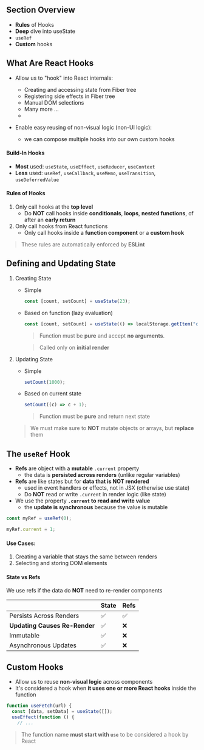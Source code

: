 ## Section Overview

- **Rules** of Hooks
- **Deep** dive into useState
- `useRef`
- **Custom** hooks

## What Are React Hooks

- Allow us to "hook" into React internals:

  - Creating and accessing state from Fiber tree
  - Registering side effects in Fiber tree
  - Manual DOM selections
  - Many more ...
  -

- Enable easy reusing of non-visual logic (non-UI logic):
  - we can compose multiple hooks into our own custom hooks

#### Build-In Hooks

- **Most** used: `useState`, `useEffect`, `useReducer`, `useContext`
- **Less** used: `useRef`, `useCallback`, `useMemo`, `useTransition`, `useDeferredValue`

#### Rules of Hooks

1. Only call hooks at the **top level**
   - Do **NOT** call hooks inside **conditionals**, **loops**, **nested functions**, of after an **early return**
2. Only call hooks from React functions
   - Only call hooks inside a **function component** or a **custom hook**

> These rules are automatically enforced by **ESLint**

## Defining and Updating State

1. Creating State

   - Simple
     ```javascript
     const [count, setCount] = useState(23);
     ```
   - Based on function (lazy evaluation)

     ```javascript
     const [count, setCount] = useState(() => localStorage.getItem("count"));
     ```

     > Function must be **pure** and accept **no arguments**.

     > Called only on **initial render**

2. Updating State

   - Simple

     ```javascript
     setCount(1000);
     ```

   - Based on current state

     ```javascript
     setCount((c) => c + 1);
     ```

     > Function must be **pure** and return next state

   > We must make sure to **NOT** mutate objects or arrays, but **replace** them

## The `useRef` Hook

- **Refs** are object with a **mutable** `.current` property
  - the data is **persisted across renders** (unlike regular variables)
- **Refs** are like states but for **data that is NOT rendered**
  - used in event handlers or effects, not in JSX (otherwise use state)
  - Do **NOT** read or write `.current` in render logic (like state)
- We use the property **`.current` to read and write value**
  - the **update is synchronous** because the value is mutable

```javascript
const myRef = useRef(0);
```

```javascript
myRef.current = 1;
```

#### Use Cases:

1. Creating a variable that stays the same between renders
2. Selecting and storing DOM elements

#### State vs Refs

We use refs if the data do **NOT** need to re-render components

|                               | State | Refs |
| ----------------------------- | ----- | ---- |
| Persists Across Renders       | ✅    | ✅   |
| **Updating Causes Re-Render** | ✅    | ❌   |
| Immutable                     | ✅    | ❌   |
| Asynchronous Updates          | ✅    | ❌   |

## Custom Hooks

- Allow us to reuse **non-visual logic** across components
- It's considered a hook when **it uses one or more React hooks** inside the function

```javascript
function useFetch(url) {
  const [data, setData] = useState([]);
  useEffect(function () {
    // ...
```

> The function name **must start with `use`** to be considered a hook by React
